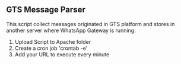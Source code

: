 ## GTS Message Parser

This script collect messages originated in GTS platform and stores in another server where WhatsApp Gateway is running.

1. Upload Script to Apache folder
2. Create a cron job 'crontab -e'
3. Add your URL to execute every minute
